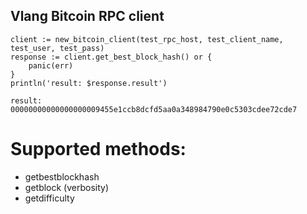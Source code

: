 ## Vlang Bitcoin RPC client

```
client := new_bitcoin_client(test_rpc_host, test_client_name, test_user, test_pass)
response := client.get_best_block_hash() or {
	panic(err) 
}
println('result: $response.result')
```

```
result: 00000000000000000009455e1ccb8dcfd5aa0a348984790e0c5303cdee72cde7
```

# Supported methods:
* getbestblockhash
* getblock (verbosity)
* getdifficulty